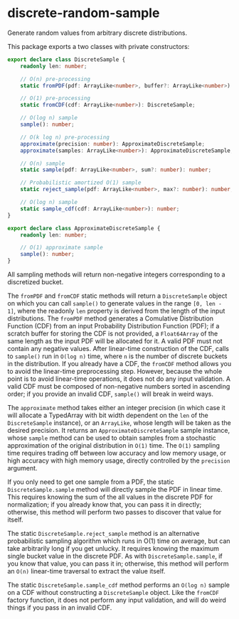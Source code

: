 # discrete-random-sample
 Generate random values from arbitrary discrete distributions.

This package exports a two classes with private constructors:

```ts
export declare class DiscreteSample {
    readonly len: number;

    // O(n) pre-processing
    static fromPDF(pdf: ArrayLike<number>, buffer?: ArrayLike<number>): DiscreteSample;

    // O(1) pre-processing
    static fromCDF(cdf: ArrayLike<number>): DiscreteSample;

    // O(log n) sample
    sample(): number;

    // O(k log n) pre-processing
    approximate(precision: number): ApproximateDiscreteSample;
    approximate(samples: ArrayLike<number>): ApproximateDiscreteSample;

    // O(n) sample
    static sample(pdf: ArrayLike<number>, sum?: number): number;

    // Probabilistic amortized O(1) sample
    static reject_sample(pdf: ArrayLike<number>, max?: number): number;

    // O(log n) sample
    static sample_cdf(cdf: ArrayLike<number>): number;
}

export declare class ApproximateDiscreteSample {
    readonly len: number;

    // O(1) approximate sample
    sample(): number;
}
```

All sampling methods will return non-negative integers corresponding to a discretized bucket.

The `fromPDF` and `fromCDF` static methods will return a `DiscreteSample` object on which you can call `sample()` to generate values in the range `[0, len - 1]`, where the readonly `len` property is derived from the length of the input distributions. The `fromPDF` method generates a Comulative Distribution Function (CDF) from an input Probability Distribution Function (PDF); if a scratch buffer for storing the CDF is not provided, a `Float64Array` of the same length as the input PDF will be allocated for it. A valid PDF must not contain any negative values. After linear-time construction of the CDF, calls to `sample()` run in `O(log n)` time, where `n` is the number of discrete buckets in the distribution. If you already have a CDF, the `fromCDF` method allows you to avoid the linear-time preprocessing step. However, because the whole point is to avoid linear-time operations, it does not do any input validation. A valid CDF must be composed of non-negative numbers sorted in ascending order; if you provide an invalid CDF, `sample()` will break in weird ways.

The `approximate` method takes either an integer precision (in which case it will allocate a TypedArray with bit width dependent on the `len` of the `DiscreteSample` instance), or an `ArrayLike`, whose length will be taken as the desired precision. It returns an `ApproximateDiscreteSample` sample instance, whose `sample` method can be used to obtain samples from a stochastic approximation of the original distribution in `O(1)` time. The `O(1)` sampling time requires trading off between low accuracy and low memory usage, or high accuracy with high memory usage, directly controlled by the `precision` argument.

If you only need to get one sample from a PDF, the static `DiscreteSample.sample` method will directly sample the PDF in linear time. This requires knowing the sum of the all values in the discrete PDF for normalization; if you already know that, you can pass it in directly; otherwise, this method will perform two passes to discover that value for itself.

The static `DiscreteSample.reject_sample` method is an alternative probabilistic sampling algorithm which runs in O(1) time on average, but can take arbitrarily long if you get unlucky. It requires knowing the maximum single bucket value in the discrete PDF. As with `DiscreteSample.sample`, if you know that value, you can pass it in; otherwise, this method will perform an `O(n)` linear-time traversal to extract the value itself.

The static `DiscreteSample.sample_cdf` method performs an `O(log n)` sample on a CDF without constructing a `DiscreteSample` object. Like the `fromCDF` factory function, it does not perform any input validation, and will do weird things if you pass in an invalid CDF.